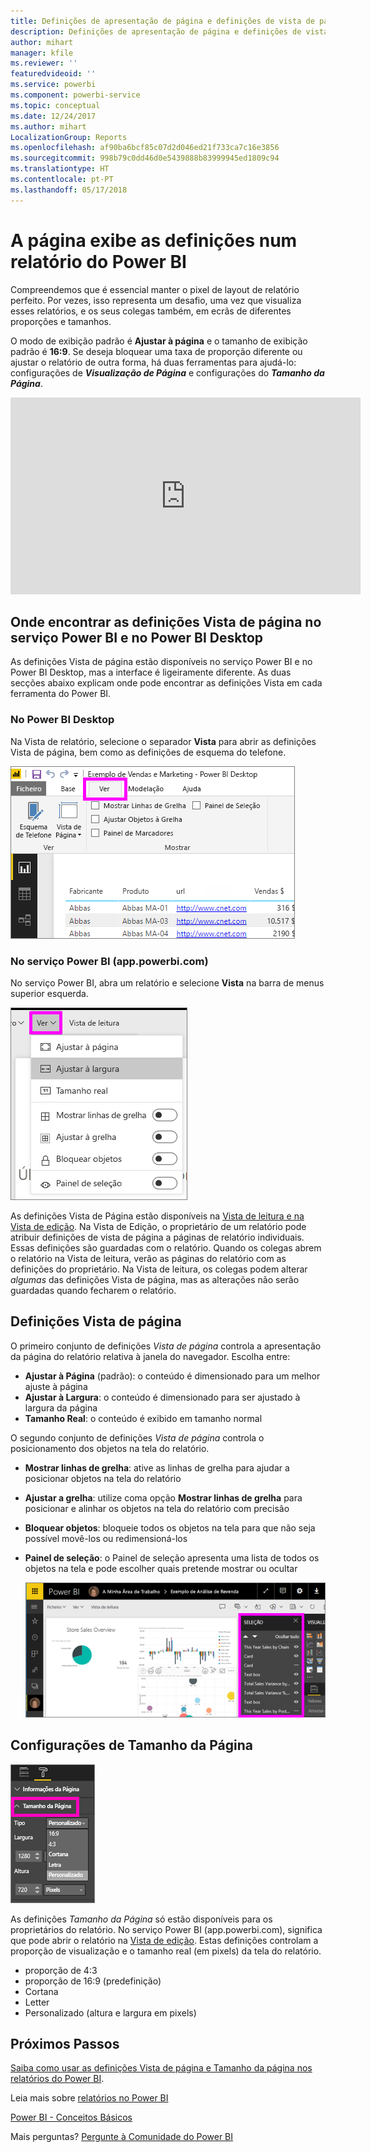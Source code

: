 ```yaml
---
title: Definições de apresentação de página e definições de vista de página num relatório
description: Definições de apresentação de página e definições de vista de página num relatório
author: mihart
manager: kfile
ms.reviewer: ''
featuredvideoid: ''
ms.service: powerbi
ms.component: powerbi-service
ms.topic: conceptual
ms.date: 12/24/2017
ms.author: mihart
LocalizationGroup: Reports
ms.openlocfilehash: af90ba6bcf85c07d2d046ed21f733ca7c16e3856
ms.sourcegitcommit: 998b79c0dd46d0e5439888b83999945ed1809c94
ms.translationtype: HT
ms.contentlocale: pt-PT
ms.lasthandoff: 05/17/2018
---
```

# <a name="page-display-settings-in-a-power-bi-report"></a>A página exibe as definições num relatório do Power BI
Compreendemos que é essencial manter o pixel de layout de relatório perfeito. Por vezes, isso representa um desafio, uma vez que visualiza esses relatórios, e os seus colegas também, em ecrãs de diferentes proporções e tamanhos. 

O modo de exibição padrão é **Ajustar à página** e o tamanho de exibição padrão é **16:9**. Se deseja bloquear uma taxa de proporção diferente ou ajustar o relatório de outra forma, há duas ferramentas para ajudá-lo: configurações de ***Visualização de Página*** e configurações do ***Tamanho da Página***.

<iframe width="560" height="315" src="https://www.youtube.com/embed/5tg-OXzxe2g" frameborder="0" allowfullscreen></iframe>


## <a name="where-to-find-page-view-settings-in-power-bi-service-and-power-bi-desktop"></a>Onde encontrar as definições Vista de página no serviço Power BI e no Power BI Desktop
As definições Vista de página estão disponíveis no serviço Power BI e no Power BI Desktop, mas a interface é ligeiramente diferente. As duas secções abaixo explicam onde pode encontrar as definições Vista em cada ferramenta do Power BI.

### <a name="in-power-bi-desktop"></a>No Power BI Desktop
Na Vista de relatório, selecione o separador **Vista** para abrir as definições Vista de página, bem como as definições de esquema do telefone.

  ![painel de seleção](media/power-bi-report-display-settings/power-bi-desktop-view-settings.png)

### <a name="in-power-bi-service-apppowerbicom"></a>No serviço Power BI (app.powerbi.com)
No serviço Power BI, abra um relatório e selecione **Vista** na barra de menus superior esquerda.

![](media/power-bi-report-display-settings/power-bi-change-page-view.png)

As definições Vista de Página estão disponíveis na [Vista de leitura e na Vista de edição](service-reading-view-and-editing-view.md). Na Vista de Edição, o proprietário de um relatório pode atribuir definições de vista de página a páginas de relatório individuais. Essas definições são guardadas com o relatório. Quando os colegas abrem o relatório na Vista de leitura, verão as páginas do relatório com as definições do proprietário.  Na Vista de leitura, os colegas podem alterar *algumas* das definições Vista de página, mas as alterações não serão guardadas quando fecharem o relatório.

##    <a name="page-view-settings"></a>Definições Vista de página
O primeiro conjunto de definições *Vista de página* controla a apresentação da página do relatório relativa à janela do navegador.  Escolha entre:

* **Ajustar à Página** (padrão): o conteúdo é dimensionado para um melhor ajuste à página
* **Ajustar à Largura**: o conteúdo é dimensionado para ser ajustado à largura da página
* **Tamanho Real**: o conteúdo é exibido em tamanho normal

O segundo conjunto de definições *Vista de página* controla o posicionamento dos objetos na tela do relatório.

* **Mostrar linhas de grelha**: ative as linhas de grelha para ajudar a posicionar objetos na tela do relatório
* **Ajustar a grelha**: utilize coma opção **Mostrar linhas de grelha** para posicionar e alinhar os objetos na tela do relatório com precisão 
* **Bloquear objetos**: bloqueie todos os objetos na tela para que não seja possível movê-los ou redimensioná-los
* **Painel de seleção**: o Painel de seleção apresenta uma lista de todos os objetos na tela e pode escolher quais pretende mostrar ou ocultar

    ![painel de seleção](media/power-bi-report-display-settings/power-bi-selection-pane.png)



## <a name="page-size-settings"></a>Configurações de Tamanho da Página
![](media/power-bi-report-display-settings/power-bi--page-size.png)

As definições *Tamanho da Página* só estão disponíveis para os proprietários do relatório. No serviço Power BI (app.powerbi.com), significa que pode abrir o relatório na [Vista de edição](service-reading-view-and-editing-view.md). Estas definições controlam a proporção de visualização e o tamanho real (em pixels) da tela do relatório.   

* proporção de 4:3
* proporção de 16:9 (predefinição)
* Cortana
* Letter
* Personalizado (altura e largura em pixels)

## <a name="next-steps"></a>Próximos Passos
[Saiba como usar as definições Vista de página e Tamanho da página nos relatórios do Power BI](power-bi-change-report-display-settings.md).

Leia mais sobre [relatórios no Power BI](service-reports.md)

[Power BI - Conceitos Básicos](service-basic-concepts.md)

Mais perguntas? [Pergunte à Comunidade do Power BI](http://community.powerbi.com/)

